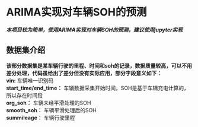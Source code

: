 # ARIMA实现对车辆SOH的预测
***本项目较为简单，使用ARIMA实现对车辆SOH的预测，建议使用jupyter实现***

## 数据集介绍
  **该部分数据集是某车辆行驶的里程、时间和soh的记录，数据质量较高，可以不用差分处理，代码虽给出了差分但没有实际应用，部分字段意义如下：**  
  **vin:**
  车辆唯一识别码  
  **start_time/end_time：**
  车辆数据采集开始时间，SOH是基于车辆充电计算的，所以存在时间段  
  **org_soh：**
  车辆未经平滑处理的SOH  
  **smooth_soh：**
  车辆平滑处理后的SOH  
  **summileage：**
  车辆行驶里程  


